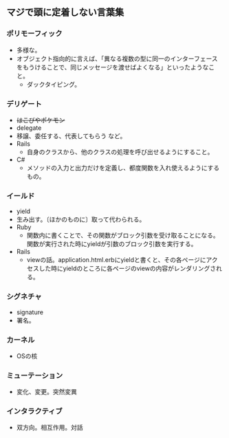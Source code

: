 ## マジで頭に定着しない言葉集

### ポリモーフィック

- 多様な。
- オブジェクト指向的に言えば、「異なる複数の型に同一のインターフェースをもうけることで、同じメッセージを渡せばよくなる」といったようなこと。
  - ダックタイピング。

### デリゲート

- ~~はこびやポケモン~~
- delegate
- 移譲、委任する、代表してもらう など。
- Rails
  - 自身のクラスから、他のクラスの処理を呼び出せるようにすること。
- C#
  - メソッドの入力と出力だけを定義し、都度関数を入れ使えるようにするもの。


### イールド

- yield
- 生み出す。〔ほかのものに〕取って代わられる。
- Ruby
  - 関数内に書くことで、その関数がブロック引数を受け取ることになる。関数が実行された時にyieldが引数のブロック引数を実行する。
- Rails
  - viewの話。application.html.erbにyieldと書くと、その各ページにアクセスした時にyieldのところに各ページのviewの内容がレンダリングされる。


### シグネチャ

- signature
- 署名。

### カーネル

- OSの核

### ミューテーション

- 変化、変更。突然変異

### インタラクティブ

- 双方向。相互作用。対話
